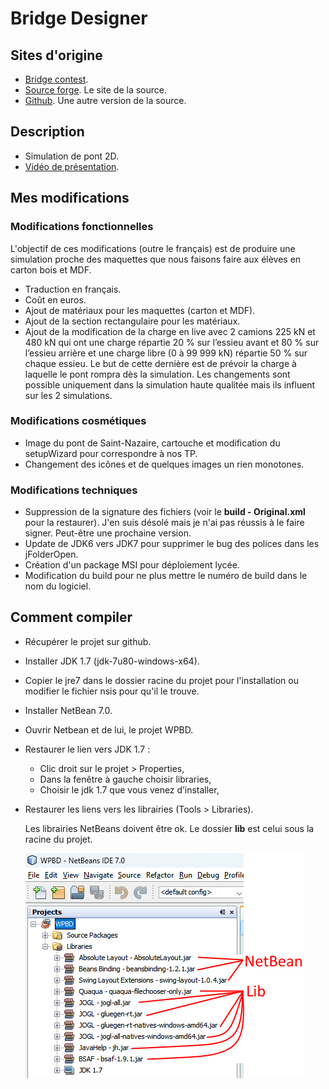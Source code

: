 # Bridge Designer
## Sites d'origine
* [Bridge contest](https://www.bridgecontest.org).
* [Source forge](https://sourceforge.net/projects/wpbdc/). Le site de la source.
* [Github](https://github.com/egeland/bridge-designer). Une autre version de la source.

## Description
* Simulation de pont 2D.
* [Vidéo de présentation](https://bridgedesigner.org/tutorial/).

## Mes modifications
### Modifications fonctionnelles
L'objectif de ces modifications (outre le français) est de produire une simulation proche des maquettes que nous faisons faire aux élèves en carton bois et MDF.
* Traduction en français.
* Coût en euros.
* Ajout de matériaux pour les maquettes (carton et MDF).
* Ajout de la section rectangulaire pour les matériaux.
* Ajout de la modification de la charge en live avec 2 camions 225 kN et 480 kN qui ont une charge répartie 20 % sur l’essieu avant et 80 % sur l’essieu arrière et une charge libre (0 à 99 999 kN) répartie 50 % sur chaque essieu. Le but de cette dernière est de prévoir la charge à laquelle le pont rompra dès la simulation. Les changements sont possible uniquement dans la simulation  haute qualitée mais ils influent sur les 2 simulations.
### Modifications cosmétiques
* Image du pont de Saint-Nazaire, cartouche et modification du setupWizard pour correspondre à nos TP.
* Changement des icônes et de quelques images un rien monotones.
### Modifications techniques
* Suppression de la signature des fichiers (voir le **build - Original.xml** pour la restaurer). J'en suis désolé mais je n'ai pas réussis à le faire signer. Peut-être une prochaine version.
* Update de JDK6 vers JDK7 pour supprimer le bug des polices dans les jFolderOpen.
* Création d'un package MSI pour déploiement lycée.
* Modification du build pour ne plus mettre le numéro de build dans le nom du logiciel.

## Comment compiler  
* Récupérer le projet sur github.
* Installer JDK 1.7 (jdk-7u80-windows-x64).
* Copier le jre7 dans le dossier racine du projet pour l'installation ou modifier le fichier nsis pour qu'il le trouve.
* Installer NetBean 7.0.
* Ouvrir Netbean et de lui, le projet WPBD.
* Restaurer le lien vers JDK 1.7 :
    * Clic droit sur le projet > Properties,
    * Dans la fenêtre à gauche choisir libraries,
    * Choisir le jdk 1.7 que vous venez d’installer,
* Restaurer les liens vers les librairies (Tools > Libraries).


    Les librairies NetBeans doivent être ok. Le dossier **lib** est celui sous la racine du projet. 
    
    ![Alt text](LiensLib.png)
        